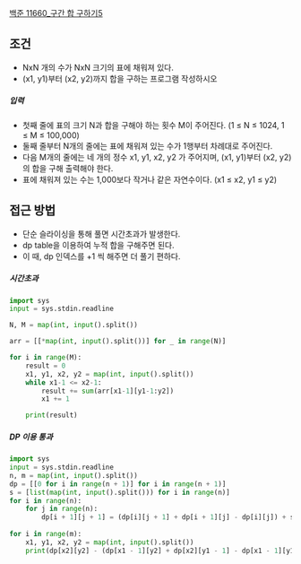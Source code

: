 [백준 11660_구간 합 구하기5](https://www.acmicpc.net/problem/11660)


## 조건

- NxN 개의 수가 NxN 크기의 표에 채워져 있다.
- (x1, y1)부터 (x2, y2)까지 합을 구하는 프로그램 작성하시오



##### 입력

- 첫째 줄에 표의 크기 N과 합을 구해야 하는 횟수 M이 주어진다. (1 ≤ N ≤ 1024, 1 ≤ M ≤ 100,000) 
- 둘째 줄부터 N개의 줄에는 표에 채워져 있는 수가 1행부터 차례대로 주어진다. 
- 다음 M개의 줄에는 네 개의 정수 x1, y1, x2, y2 가 주어지며, (x1, y1)부터 (x2, y2)의 합을 구해 출력해야 한다. 
- 표에 채워져 있는 수는 1,000보다 작거나 같은 자연수이다. (x1 ≤ x2, y1 ≤ y2)



## 접근 방법



- 단순 슬라이싱을 통해 풀면 시간초과가 발생한다.
- dp table을 이용하여 누적 합을 구해주면 된다.
- 이 때, dp 인덱스를 +1 씩 해주면 더 풀기 편하다.



##### 시간초과

```python
import sys
input = sys.stdin.readline

N, M = map(int, input().split())

arr = [[*map(int, input().split())] for _ in range(N)]

for i in range(M):
    result = 0
    x1, y1, x2, y2 = map(int, input().split())
    while x1-1 <= x2-1:
        result += sum(arr[x1-1][y1-1:y2])
        x1 += 1

    print(result)

```



##### DP 이용 통과

```python
import sys
input = sys.stdin.readline
n, m = map(int, input().split())
dp = [[0 for i in range(n + 1)] for i in range(n + 1)]
s = [list(map(int, input().split())) for i in range(n)]
for i in range(n):
    for j in range(n):
        dp[i + 1][j + 1] = (dp[i][j + 1] + dp[i + 1][j] - dp[i][j]) + s[i][j]
        
for i in range(m):
    x1, y1, x2, y2 = map(int, input().split())
    print(dp[x2][y2] - (dp[x1 - 1][y2] + dp[x2][y1 - 1] - dp[x1 - 1][y1 - 1]))
```

